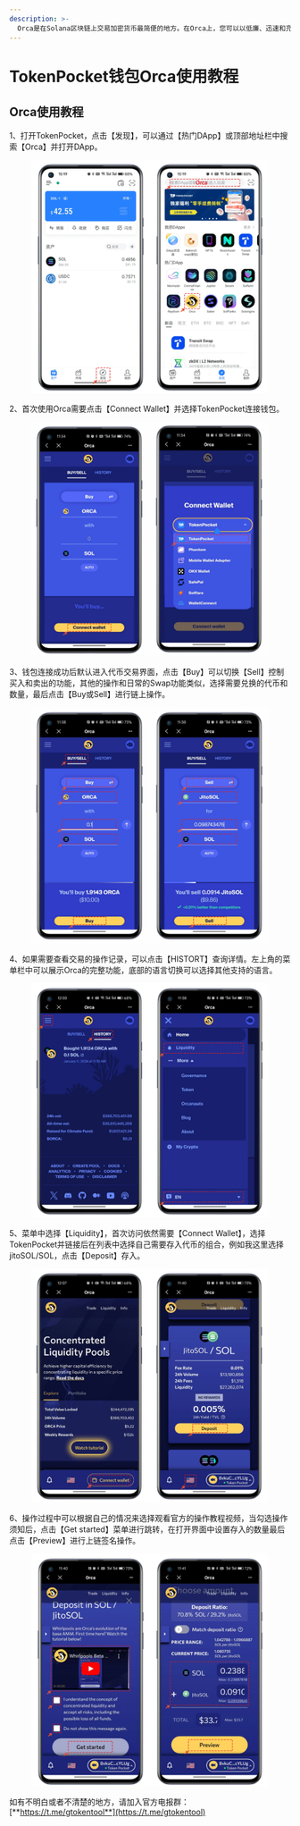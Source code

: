 ```yaml
---
description: >-
  Orca是在Solana区块链上交易加密货币最简便的地方。在Orca上，您可以以低廉、迅速和充满信心的方式交易代币。此外，您还可以向Orca的流动性池之一提供流动性，包括集中流动性池（Whirlpools），以赚取交易费和代币发行。
---
```


# TokenPocket钱包Orca使用教程

## Orca使用教程

1、打开TokenPocket，点击【发现】，可以通过【热门DApp】或顶部地址栏中搜索【Orca】并打开DApp。

<figure><img src="../.gitbook/assets/hgf.png" alt=""><figcaption></figcaption></figure>

2、首次使用Orca需要点击【Connect Wallet】并选择TokenPocket连接钱包。

<figure><img src="../.gitbook/assets/hgf (1).png" alt=""><figcaption></figcaption></figure>

3、钱包连接成功后默认进入代币交易界面，点击【Buy】可以切换【Sell】控制买入和卖出的功能，其他的操作和日常的Swap功能类似，选择需要兑换的代币和数量，最后点击【Buy或Sell】进行链上操作。

<figure><img src="../.gitbook/assets/hgf (2).png" alt=""><figcaption></figcaption></figure>

4、如果需要查看交易的操作记录，可以点击【HISTORT】查询详情。左上角的菜单栏中可以展示Orca的完整功能，底部的语言切换可以选择其他支持的语言。

<figure><img src="../.gitbook/assets/hgf (3).png" alt=""><figcaption></figcaption></figure>

5、菜单中选择【Liquidity】，首次访问依然需要【Connect Wallet】，选择TokenPocket并链接后在列表中选择自己需要存入代币的组合，例如我这里选择jitoSOL/SOL，点击【Deposit】存入。

<figure><img src="../.gitbook/assets/hgf (4).png" alt=""><figcaption></figcaption></figure>

6、操作过程中可以根据自己的情况来选择观看官方的操作教程视频，当勾选操作须知后，点击【Get started】菜单进行跳转，在打开界面中设置存入的数量最后点击【Preview】进行上链签名操作。

<figure><img src="../.gitbook/assets/hgf (5).png" alt=""><figcaption></figcaption></figure>

如有不明白或者不清楚的地方，请加入官方电报群：[**https://t.me/gtokentool**](https://t.me/gtokentool)
